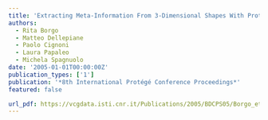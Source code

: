 ```yaml
---
title: 'Extracting Meta-Information From 3-Dimensional Shapes With Protégé'
authors:
  - Rita Borgo
  - Matteo Dellepiane
  - Paolo Cignoni
  - Laura Papaleo
  - Michela Spagnuolo
date: '2005-01-01T00:00:00Z'
publication_types: ['1']
publication: '*8th International Protégé Conference Proceedings*'
featured: false

url_pdf: https://vcgdata.isti.cnr.it/Publications/2005/BDCPS05/Borgo_et_alExtracting.pdf
---
```

